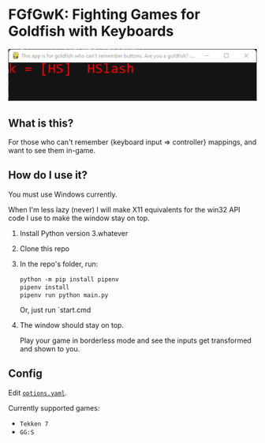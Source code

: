 # FGfGwK: Fighting Games for Goldfish with Keyboards

![A picture of the application.](/window.png)

## What is this?

For those who can't remember {keyboard input => controller} mappings, and want to see them in-game.

## How do I use it?

You must use Windows currently. 

When I'm less lazy (never) I will make X11 equivalents for the win32 API code I use to make the window stay on top.

1.  Install Python version 3.whatever
2.  Clone this repo
3.  In the repo's folder, run:

    ```
    python -m pip install pipenv
    pipenv install
    pipenv run python main.py
    ```

    Or, just run `start.cmd

4.  The window should stay on top.

    Play your game in borderless mode and see the inputs get transformed and shown to you.

## Config

Edit [`options.yaml`](/options.yaml).

Currently supported games:

-   `Tekken 7`
-   `GG:S`